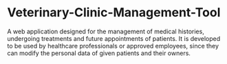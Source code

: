# Veterinary-Clinic-Management-Tool
A web application designed for the management of medical histories, undergoing treatments and future appointments of patients. It is developed to be used by healthcare professionals or approved employees, since they can modify the personal data of given patients and their owners.
